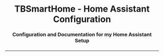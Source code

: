 <h1 align="center">TBSmartHome - Home Assistant Configuration</h1>
<h3 align="center">Configuration and Documentation for my Home Assistant Setup<h3>
<hr --- </hr> 